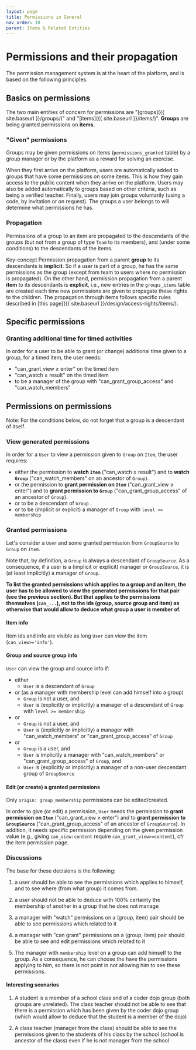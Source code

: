 ```yaml
---
layout: page
title: Permissions in General
nav_order: 10
parent: Items & Related Entities
---
```


# Permissions and their propagation

The permission management system is at the heart of the platform, and is based on the following principles.

## Basics on permissions

The two main entities of concern for permissions are "[groups]({{ site.baseurl }}/groups/)" and "[items]({{ site.baseurl }}/items/)". **Groups** are being granted permissions on **items**.

### "Given" permissions

Groups may be given permissions on items (`permissions_granted` table) by a group manager or by the platform as a reward for solving an exercise.

When they first arrive on the platform, users are automatically added to groups that have some permissions on some items. This is how they gain access to the public content when they arrive on the platform. Users may also be added automatically to groups based on other criteria, such as being a verified teacher. Finally, users may join groups voluntarily (using a code, by invitation or on request). The groups a user belongs to will determine what permissions he has.

### Propagation

Permissions of a group to an item are propagated to the descendants of the groups
(but not from a group of type `Team` to its members),
and (under some conditions) to the descendants of the items.

<span class="label label-green">Key-concept</span>
Permission propagation from a parent **group** to its descendants is **implicit**. So if a user is part of a group, he has the same permissions as the group (except from team to users where no permission is propagated). On the other hand, permission propagation from a parent **item** to its descendants is **explicit**, i.e., new entries in the `groups_items` table are created each time new permissions are given to propagate these rights to the children. The propagation through items follows specific rules described in [this page]({{ site.baseurl }}/design/access-rights/items/).

## Specific permissions

### Granting additional time for timed activities

In order for a user to be able to grant (or change) additional time given to a group, for a timed item, the user needs:
* "can_grant_view ≥ enter" on the timed item
* "can_watch ≥ result" on the timed item
* to be a manager of the group with "can_grant_group_access" and "can_watch_members"

## Permissions on permissions

Note: For the conditions below, do not forget that a group is a descendant of itself.

### View generated permissions

In order for a `User` to view a permission given to `Group` on `Item`, the user requires:
* either the permission to **watch `Item`** ("can_watch ≥ result") and to **watch `Group`** ("can_watch_members" on an ancestor of `Group`).
* or the permission to **grant permission on `Item`** ("can_grant_view ≥ enter") and to **grant permission to `Group`** ("can_grant_group_access" of an ancestor of `Group`).
* or to be a descendant of `Group` .
* or to be (implicit or explicit) a manager of `Group` with `level >= membership`

### Granted permissions

Let's consider a `User` and some granted permission from `GroupSource` to `Group` on `Item`.

Note that, by definition, a `Group` is always a descendant of `GroupSource`. As a consequence, if a user is a (implicit or explicit) manager or `GroupSource`, it is (at least implicitly) a manager of `Group`.

**To list the granted permissions which applies to a group and an item, the user has to be allowed to view the generated permissions for that pair (see the previous section). But that applies to the permissions themselves (`can_...`), not to the ids (group, source group and item) as otherwise that would allow to deduce what group a user is member of.**

#### Item info

Item ids and info are visible as long `User` can view the item (`can_view>='info'`).

#### Group and source group info

`User` can view the group and source info if:
* either
  * `User` is a descendant of `Group`
* or (as a manager with membership level can add himself into a group)
  * `Group` is not a user, and
  * `User` is (explicitly or implicitly) a manager of a descendant of `Group` with `level >= membership`
* or
  * `Group` is not a user, and
  * `User` is (explicitly or implicitly) a manager with "can_watch_members" or "can_grant_group_access" of `Group`
* or
  * `Group` is a user, and
  * `User` is implicitly a manager with "can_watch_members" or "can_grant_group_access" of `Group`, and
  * `User` is (explicitly or implicitly) a manager of a non-user descendant group of `GroupSource`

#### Edit (or create) a granted permissions

Only `origin: group_membership` permissions can be edited/created.

In order to give (or edit) a permission, `User` needs the permission to **grant permission on `Item`** ("can_grant_view ≥ enter") and to **grant permission to `GroupSource`** ("can_grant_group_access" of an ancestor of `GroupSource`). In addition, it needs specific permission depending on the given permission value (e.g., giving `can_view:content` require `can_grant_view>=content`), cfr the item permission page.

### Discussions

The base for these decisions is the following:

1) a user should be able to see the permissions which applies to himself, and to see where (from what group) it comes from.

2) a user should not be able to deduce with 100% certainty the membership of another in a group that he does not manage

3) a manager with "watch" permissions on a (group, item) pair should be able to see permissions which related to it

4) a manager with "can grant" permissions on a (group, item) pair should be able to see and edit permissions which related to it

5) The manager with `membership` level on a group can add himself to the group. As a consequence, he can choose the have the permissions applying to him, so there is not point in not allowing him to see these permissions.

#### Interesting scenarios

1) A student is a member of a school class and of a coder dojo group (both groups are unrelated). The class teacher should not be able to see that there is a permission which has been given by the coder dojo group (which would allow to deduce that the student is a member of the dojo)

2) A class teacher (manager from the class) should be able to see the permissions given to the students of his class by the school (school is ancestor of the class) even if he is not manager from the school
